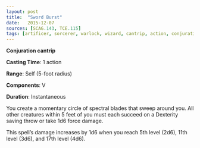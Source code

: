 ```yaml
---
layout: post
title:  "Sword Burst"
date:   2015-12-07
sources: [SCAG.143, TCE.115]
tags: [artificer, sorcerer, warlock, wizard, cantrip, action, conjuration]
---
```


**Conjuration cantrip**

**Casting Time**: 1 action

**Range**: Self (5-foot radius)

**Components**: V

**Duration**: Instantaneous

You create a momentary circle of spectral blades that sweep around you. All other creatures within 5 feet of you must each succeed on a Dexterity saving throw or take 1d6 force damage.

This spell’s damage increases by 1d6 when you reach 5th level (2d6), 11th level (3d6), and 17th level (4d6).
